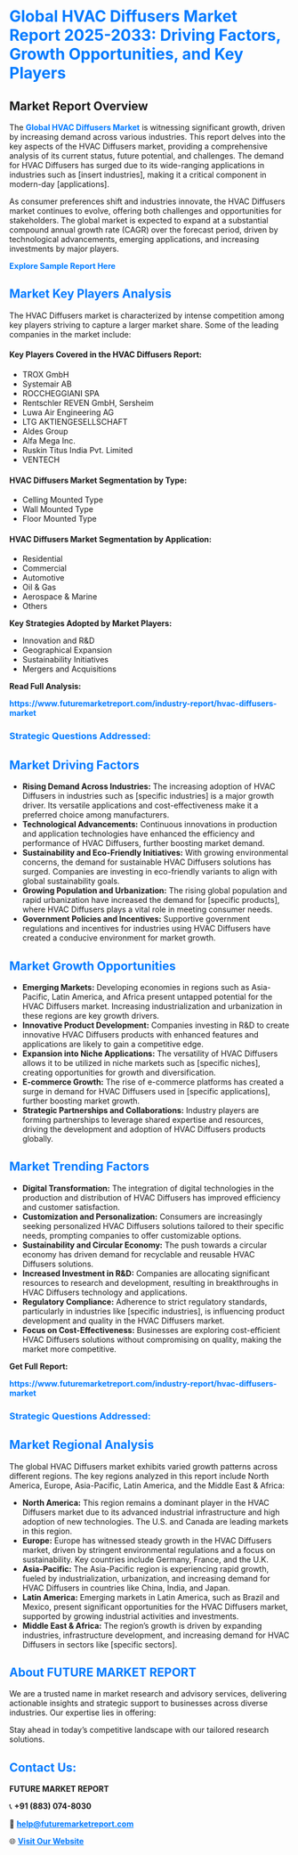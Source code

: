 <h1 style="color: #007BFF;">Global HVAC Diffusers Market Report 2025-2033: Driving Factors, Growth Opportunities, and Key Players</h1>

<section id="overview">
<h2>Market Report Overview</h2>
<p>The <a href="https://www.futuremarketreport.com/industry-report/hvac-diffusers-market" style="color: #007BFF; text-decoration: none;"><strong>Global HVAC Diffusers Market</strong></a> is witnessing significant growth, driven by increasing demand across various industries. This report delves into the key aspects of the HVAC Diffusers market, providing a comprehensive analysis of its current status, future potential, and challenges. The demand for HVAC Diffusers has surged due to its wide-ranging applications in industries such as [insert industries], making it a critical component in modern-day [applications].</p>
<p>As consumer preferences shift and industries innovate, the HVAC Diffusers market continues to evolve, offering both challenges and opportunities for stakeholders. The global market is expected to expand at a substantial compound annual growth rate (CAGR) over the forecast period, driven by technological advancements, emerging applications, and increasing investments by major players.</p>
</section>

<section id="overview">
<p><a href="https://www.futuremarketreport.com/request-sample/reportId=104159" style="color: #007BFF; text-decoration: none;"><strong>Explore Sample Report Here</strong></a></p>
</section>

<section id="key-players">
<h2 style="color: #007BFF;">Market Key Players Analysis</h2>
<p>The HVAC Diffusers market is characterized by intense competition among key players striving to capture a larger market share. Some of the leading companies in the market include:</p>
<h4>Key Players Covered in the HVAC Diffusers Report:</h4>
<ul><li>TROX GmbH</li><li>Systemair AB</li><li>ROCCHEGGIANI SPA</li><li>Rentschler REVEN GmbH, Sersheim</li><li>Luwa Air Engineering AG</li><li>LTG AKTIENGESELLSCHAFT</li><li>Aldes Group</li><li>Alfa Mega Inc.</li><li>Ruskin Titus India Pvt. Limited</li><li>VENTECH</li></ul>
<h4>HVAC Diffusers Market Segmentation by Type:</h4>
<ul><li>Celling Mounted Type</li><li>Wall Mounted Type</li><li>Floor Mounted Type</li></ul>

<h4>HVAC Diffusers Market Segmentation by Application:</h4>
<ul><li>Residential</li><li>Commercial</li><li>Automotive</li><li>Oil &amp; Gas</li><li>Aerospace &amp; Marine</li><li>Others</li></ul>
<p><strong>Key Strategies Adopted by Market Players:</strong></p>
<ul>
<li>Innovation and R&D</li>
<li>Geographical Expansion</li>
<li>Sustainability Initiatives</li>
<li>Mergers and Acquisitions</li>
</ul>
</section>

<section>
<p><strong>Read Full Analysis: </strong></p><a href="https://www.futuremarketreport.com/industry-report/hvac-diffusers-market" style="color: #007BFF; text-decoration: none;"><strong>https://www.futuremarketreport.com/industry-report/hvac-diffusers-market</strong></a>
<h3 style="color: #007BFF;">Strategic Questions Addressed:</h3>
</section>

<section id="driving-factors">
<h2 style="color: #007BFF;">Market Driving Factors</h2>
<ul>
<li><strong>Rising Demand Across Industries:</strong> The increasing adoption of HVAC Diffusers in industries such as [specific industries] is a major growth driver. Its versatile applications and cost-effectiveness make it a preferred choice among manufacturers.</li>
<li><strong>Technological Advancements:</strong> Continuous innovations in production and application technologies have enhanced the efficiency and performance of HVAC Diffusers, further boosting market demand.</li>
<li><strong>Sustainability and Eco-Friendly Initiatives:</strong> With growing environmental concerns, the demand for sustainable HVAC Diffusers solutions has surged. Companies are investing in eco-friendly variants to align with global sustainability goals.</li>
<li><strong>Growing Population and Urbanization:</strong> The rising global population and rapid urbanization have increased the demand for [specific products], where HVAC Diffusers plays a vital role in meeting consumer needs.</li>
<li><strong>Government Policies and Incentives:</strong> Supportive government regulations and incentives for industries using HVAC Diffusers have created a conducive environment for market growth.</li>
</ul>
</section>

<section id="growth-opportunities">
<h2 style="color: #007BFF;">Market Growth Opportunities</h2>
<ul>
<li><strong>Emerging Markets:</strong> Developing economies in regions such as Asia-Pacific, Latin America, and Africa present untapped potential for the HVAC Diffusers market. Increasing industrialization and urbanization in these regions are key growth drivers.</li>
<li><strong>Innovative Product Development:</strong> Companies investing in R&D to create innovative HVAC Diffusers products with enhanced features and applications are likely to gain a competitive edge.</li>
<li><strong>Expansion into Niche Applications:</strong> The versatility of HVAC Diffusers allows it to be utilized in niche markets such as [specific niches], creating opportunities for growth and diversification.</li>
<li><strong>E-commerce Growth:</strong> The rise of e-commerce platforms has created a surge in demand for HVAC Diffusers used in [specific applications], further boosting market growth.</li>
<li><strong>Strategic Partnerships and Collaborations:</strong> Industry players are forming partnerships to leverage shared expertise and resources, driving the development and adoption of HVAC Diffusers products globally.</li>
</ul>
</section>

<section id="trending-factors">
<h2 style="color: #007BFF;">Market Trending Factors</h2>
<ul>
<li><strong>Digital Transformation:</strong> The integration of digital technologies in the production and distribution of HVAC Diffusers has improved efficiency and customer satisfaction.</li>
<li><strong>Customization and Personalization:</strong> Consumers are increasingly seeking personalized HVAC Diffusers solutions tailored to their specific needs, prompting companies to offer customizable options.</li>
<li><strong>Sustainability and Circular Economy:</strong> The push towards a circular economy has driven demand for recyclable and reusable HVAC Diffusers solutions.</li>
<li><strong>Increased Investment in R&D:</strong> Companies are allocating significant resources to research and development, resulting in breakthroughs in HVAC Diffusers technology and applications.</li>
<li><strong>Regulatory Compliance:</strong> Adherence to strict regulatory standards, particularly in industries like [specific industries], is influencing product development and quality in the HVAC Diffusers market.</li>
<li><strong>Focus on Cost-Effectiveness:</strong> Businesses are exploring cost-efficient HVAC Diffusers solutions without compromising on quality, making the market more competitive.</li>
</ul>
</section>

<section>
<p><strong>Get Full Report: </strong></p><a href="https://www.futuremarketreport.com/industry-report/hvac-diffusers-market" style="color: #007BFF; text-decoration: none;"><strong>https://www.futuremarketreport.com/industry-report/hvac-diffusers-market</strong></a>
<h3 style="color: #007BFF;">Strategic Questions Addressed:</h3>
</section>


<section id="regional-analysis">
<h2 style="color: #007BFF;">Market Regional Analysis</h2>
<p>The global HVAC Diffusers market exhibits varied growth patterns across different regions. The key regions analyzed in this report include North America, Europe, Asia-Pacific, Latin America, and the Middle East & Africa:</p>
<ul>
<li><strong>North America:</strong> This region remains a dominant player in the HVAC Diffusers market due to its advanced industrial infrastructure and high adoption of new technologies. The U.S. and Canada are leading markets in this region.</li>
<li><strong>Europe:</strong> Europe has witnessed steady growth in the HVAC Diffusers market, driven by stringent environmental regulations and a focus on sustainability. Key countries include Germany, France, and the U.K.</li>
<li><strong>Asia-Pacific:</strong> The Asia-Pacific region is experiencing rapid growth, fueled by industrialization, urbanization, and increasing demand for HVAC Diffusers in countries like China, India, and Japan.</li>
<li><strong>Latin America:</strong> Emerging markets in Latin America, such as Brazil and Mexico, present significant opportunities for the HVAC Diffusers market, supported by growing industrial activities and investments.</li>
<li><strong>Middle East & Africa:</strong> The region’s growth is driven by expanding industries, infrastructure development, and increasing demand for HVAC Diffusers in sectors like [specific sectors].</li>
</ul>
</section>

<footer>
<h2 style="color: #007BFF;">About FUTURE MARKET REPORT</h2>
<p>We are a trusted name in market research and advisory services, delivering actionable insights and strategic support to businesses across diverse industries. Our expertise lies in offering:</p>

<p>Stay ahead in today’s competitive landscape with our tailored research solutions.</p>

<h2 style="color: #007BFF;">Contact Us:</h2>
<p><strong>FUTURE MARKET REPORT</strong></p>
<p>📞 <strong>+91 (883) 074-8030</strong></p>
<p>📧 <strong><a href="mailto:help@futuremarketreport.com" style="color: #007BFF;">help@futuremarketreport.com</a></strong></p>
<p>🌐 <strong><a href="https://www.futuremarketreport.com/" style="color: #007BFF;">Visit Our Website</a></strong></p>
</footer>